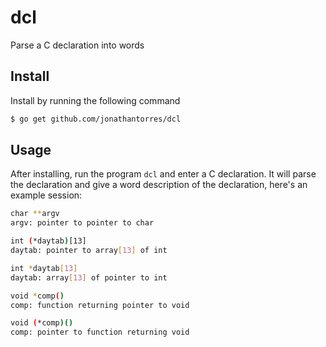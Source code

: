 # dcl
Parse a C declaration into words

## Install
Install by running the following command
```bash
$ go get github.com/jonathantorres/dcl
```

## Usage
After installing, run the program `dcl` and enter a C declaration. It will parse the declaration and give a word description of the declaration, here's an example session:
```bash
char **argv
argv: pointer to pointer to char

int (*daytab)[13]
daytab: pointer to array[13] of int

int *daytab[13]
daytab: array[13] of pointer to int

void *comp()
comp: function returning pointer to void

void (*comp)()
comp: pointer to function returning void
```
